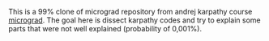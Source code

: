 This is a 99% clone of micrograd repository from andrej karpathy course [micrograd](https://github.com/karpathy/micrograd). The goal here is dissect karpathy codes and try to explain some parts that were not well explained (probability of 0,001%).
